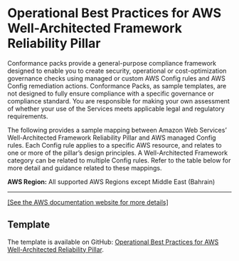 # Operational Best Practices for AWS Well\-Architected Framework Reliability Pillar<a name="operational-best-practices-for-wa-Reliability-Pillar"></a>

Conformance packs provide a general\-purpose compliance framework designed to enable you to create security, operational or cost\-optimization governance checks using managed or custom AWS Config rules and AWS Config remediation actions\. Conformance Packs, as sample templates, are not designed to fully ensure compliance with a specific governance or compliance standard\. You are responsible for making your own assessment of whether your use of the Services meets applicable legal and regulatory requirements\.

The following provides a sample mapping between Amazon Web Services’ Well\-Architected Framework Reliability Pillar and AWS managed Config rules\. Each Config rule applies to a specific AWS resource, and relates to one or more of the pillar’s design principles\. A Well\-Architected Framework category can be related to multiple Config rules\. Refer to the table below for more detail and guidance related to these mappings\.

**AWS Region:** All supported AWS Regions except Middle East \(Bahrain\)


****  
[\[See the AWS documentation website for more details\]](http://docs.aws.amazon.com/config/latest/developerguide/operational-best-practices-for-wa-Reliability-Pillar.html)

## Template<a name="wa-Reliability-Pillar-conformance-pack-sample"></a>

The template is available on GitHub: [Operational Best Practices for AWS Well\-Architected Reliability Pillar](https://github.com/awslabs/aws-config-rules/blob/master/aws-config-conformance-packs/Operational-Best-Practices-for-AWS-Well-Architected-Reliability-Pillar.yaml)\.